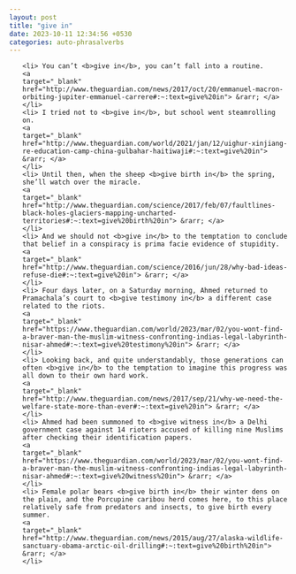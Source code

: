 ```yaml
---
layout: post
title: "give in"
date: 2023-10-11 12:34:56 +0530
categories: auto-phrasalverbs
---
```

<ol>

    <li> You can’t <b>give in</b>, you can’t fall into a routine.
    <a 
    target="_blank" 
    href="http://www.theguardian.com/news/2017/oct/20/emmanuel-macron-orbiting-jupiter-emmanuel-carrere#:~:text=give%20in"> &rarr; </a>
    </li>
    <li> I tried not to <b>give in</b>, but school went steamrolling on.
    <a 
    target="_blank" 
    href="http://www.theguardian.com/world/2021/jan/12/uighur-xinjiang-re-education-camp-china-gulbahar-haitiwaji#:~:text=give%20in"> &rarr; </a>
    </li>
    <li> Until then, when the sheep <b>give birth in</b> the spring, she’ll watch over the miracle.
    <a 
    target="_blank" 
    href="http://www.theguardian.com/science/2017/feb/07/faultlines-black-holes-glaciers-mapping-uncharted-territories#:~:text=give%20birth%20in"> &rarr; </a>
    </li>
    <li> And we should not <b>give in</b> to the temptation to conclude that belief in a conspiracy is prima facie evidence of stupidity.
    <a 
    target="_blank" 
    href="http://www.theguardian.com/science/2016/jun/28/why-bad-ideas-refuse-die#:~:text=give%20in"> &rarr; </a>
    </li>
    <li> Four days later, on a Saturday morning, Ahmed returned to Pramachala’s court to <b>give testimony in</b> a different case related to the riots.
    <a 
    target="_blank" 
    href="https://www.theguardian.com/world/2023/mar/02/you-wont-find-a-braver-man-the-muslim-witness-confronting-indias-legal-labyrinth-nisar-ahmed#:~:text=give%20testimony%20in"> &rarr; </a>
    </li>
    <li> Looking back, and quite understandably, those generations can often <b>give in</b> to the temptation to imagine this progress was all down to their own hard work.
    <a 
    target="_blank" 
    href="http://www.theguardian.com/news/2017/sep/21/why-we-need-the-welfare-state-more-than-ever#:~:text=give%20in"> &rarr; </a>
    </li>
    <li> Ahmed had been summoned to <b>give witness in</b> a Delhi government case against 14 rioters accused of killing nine Muslims after checking their identification papers.
    <a 
    target="_blank" 
    href="https://www.theguardian.com/world/2023/mar/02/you-wont-find-a-braver-man-the-muslim-witness-confronting-indias-legal-labyrinth-nisar-ahmed#:~:text=give%20witness%20in"> &rarr; </a>
    </li>
    <li> Female polar bears <b>give birth in</b> their winter dens on the plain, and the Porcupine caribou herd comes here, to this place relatively safe from predators and insects, to give birth every summer.
    <a 
    target="_blank" 
    href="http://www.theguardian.com/news/2015/aug/27/alaska-wildlife-sanctuary-obama-arctic-oil-drilling#:~:text=give%20birth%20in"> &rarr; </a>
    </li>